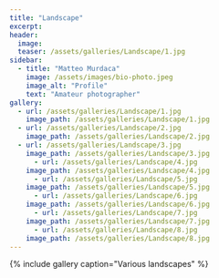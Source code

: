 ```yaml
---
title: "Landscape"
excerpt: 
header:
  image: 
  teaser: /assets/galleries/Landscape/1.jpg
sidebar:
  - title: "Matteo Murdaca"
    image: /assets/images/bio-photo.jpeg
    image_alt: "Profile"
    text: "Amateur photographer"
gallery:
  - url: /assets/galleries/Landscape/1.jpg
    image_path: /assets/galleries/Landscape/1.jpg
  - url: /assets/galleries/Landscape/2.jpg
    image_path: /assets/galleries/Landscape/2.jpg
  - url: /assets/galleries/Landscape/3.jpg
    image_path: /assets/galleries/Landscape/3.jpg
      - url: /assets/galleries/Landscape/4.jpg
    image_path: /assets/galleries/Landscape/4.jpg
      - url: /assets/galleries/Landscape/5.jpg
    image_path: /assets/galleries/Landscape/5.jpg
      - url: /assets/galleries/Landscape/6.jpg
    image_path: /assets/galleries/Landscape/6.jpg
      - url: /assets/galleries/Landscape/7.jpg
    image_path: /assets/galleries/Landscape/7.jpg
      - url: /assets/galleries/Landscape/8.jpg
    image_path: /assets/galleries/Landscape/8.jpg
---
```


{% include gallery caption="Various landscapes" %}
